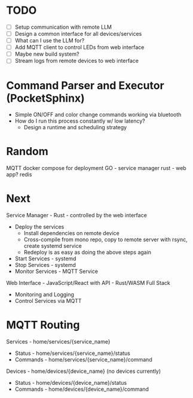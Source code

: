 
# TODO
- [ ] Setup communication with remote LLM
- [ ] Design a common interface for all devices/services
- [ ] What can I use the LLM for?
- [ ] Add MQTT client to control LEDs from web interface
- [ ] Maybe new build system?
- [ ] Stream logs from remote devices to web interface

# Command Parser and Executor (PocketSphinx)
* Simple ON/OFF and color change commands working via bluetooth
* How do I run this process constantly w/ low latency? 
  * Design a runtime and scheduling strategy


# Random
MQTT
docker compose for deployment
GO - service manager
rust - web app?
redis


# Next
Service Manager - Rust - controlled by the web interface
  * Deploy the services
    * Install dependencies on remote device
    * Cross-compile from mono repo, copy to remote server with rsync, create systemd service
    * Redeploy is as easy as doing the above steps again
  * Start Services - systemd
  * Stop Services - systemd
  * Monitor Services - MQTT Service

Web Interface - JavaScript/React with API - Rust/WASM Full Stack
  * Monitoring and Logging
  * Control Services via MQTT


# MQTT Routing
Services - home/services/{service_name}
  * Status - home/services/{service_name}/status
  * Commands - home/services/{service_name}/command

Devices - home/devices/{device_name} (no devices currently)
  * Status - home/devices/{device_name}/status
  * Commands - home/devices/{device_name}/command
